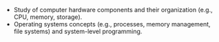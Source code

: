 - Study of computer hardware components and their organization (e.g., CPU, memory, storage).
- Operating systems concepts (e.g., processes, memory management, file systems) and system-level programming.